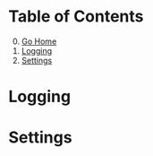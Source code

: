# Table of Contents

0. [Go Home](../README.md)
1. [Logging](#logging)
2. [Settings](#settings)

# Logging

# Settings
